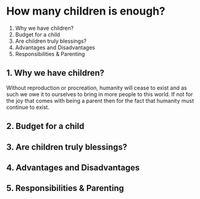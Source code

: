 # How many children is enough?

1. Why we have children?
2. Budget for a child
3. Are children truly blessings?
4. Advantages and Disadvantages 
5. Responsibilities & Parenting
	
	
## 1. Why we have children?
	
Without reproduction or procreation, humanity will cease to exist and as such we owe it to ourselves to bring in more people to this world. If not for the joy that comes with being a parent then for the fact that humanity must continue to exist.
	
## 2. Budget for a child
## 3. Are children truly blessings?
## 4. Advantages and Disadvantages 
## 5. Responsibilities & Parenting